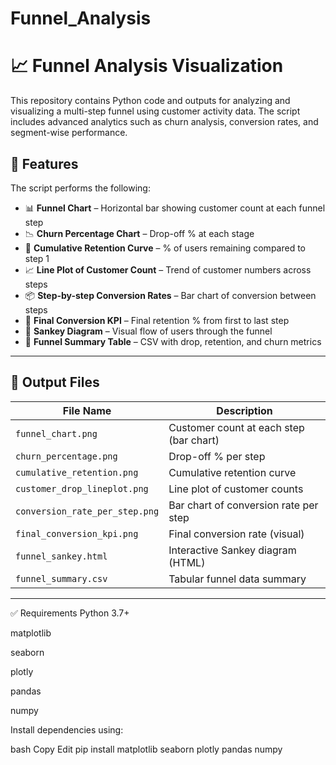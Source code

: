 # Funnel_Analysis
# 📈 Funnel Analysis Visualization

This repository contains Python code and outputs for analyzing and visualizing a multi-step funnel using customer activity data. The script includes advanced analytics such as churn analysis, conversion rates, and segment-wise performance.

## 🔧 Features

The script performs the following:

- 📊 **Funnel Chart** – Horizontal bar showing customer count at each funnel step
- 📉 **Churn Percentage Chart** – Drop-off % at each stage
- 🔁 **Cumulative Retention Curve** – % of users remaining compared to step 1
- 📈 **Line Plot of Customer Count** – Trend of customer numbers across steps
- 📦 **Step-by-step Conversion Rates** – Bar chart of conversion between steps
- 🧮 **Final Conversion KPI** – Final retention % from first to last step
- 🧩 **Sankey Diagram** – Visual flow of users through the funnel
- 📁 **Funnel Summary Table** – CSV with drop, retention, and churn metrics

---

## 📁 Output Files

| File Name                      | Description                                 |
|-------------------------------|---------------------------------------------|
| `funnel_chart.png`            | Customer count at each step (bar chart)     |
| `churn_percentage.png`        | Drop-off % per step                         |
| `cumulative_retention.png`    | Cumulative retention curve                  |
| `customer_drop_lineplot.png`  | Line plot of customer counts                |
| `conversion_rate_per_step.png`| Bar chart of conversion rate per step       |
| `final_conversion_kpi.png`    | Final conversion rate (visual)              |
| `funnel_sankey.html`          | Interactive Sankey diagram (HTML)           |
| `funnel_summary.csv`          | Tabular funnel data summary                 |

---
✅ Requirements
Python 3.7+

matplotlib

seaborn

plotly

pandas

numpy

Install dependencies using:

bash
Copy
Edit
pip install matplotlib seaborn plotly pandas numpy
